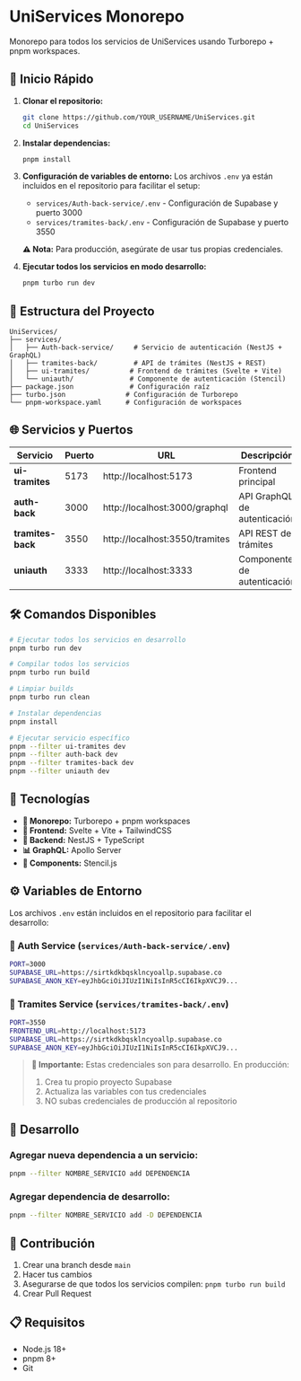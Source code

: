 # UniServices Monorepo

Monorepo para todos los servicios de UniServices usando Turborepo + pnpm workspaces.

## 🚀 Inicio Rápido

1. **Clonar el repositorio:**
   ```bash
   git clone https://github.com/YOUR_USERNAME/UniServices.git
   cd UniServices
   ```

2. **Instalar dependencias:**
   ```bash
   pnpm install
   ```

3. **Configuración de variables de entorno:**
   Los archivos `.env` ya están incluidos en el repositorio para facilitar el setup:
   - `services/Auth-back-service/.env` - Configuración de Supabase y puerto 3000
   - `services/tramites-back/.env` - Configuración de Supabase y puerto 3550
   
   **⚠️ Nota:** Para producción, asegúrate de usar tus propias credenciales.

4. **Ejecutar todos los servicios en modo desarrollo:**
   ```bash
   pnpm turbo run dev
   ```

## 📁 Estructura del Proyecto

```
UniServices/
├── services/
│   ├── Auth-back-service/     # Servicio de autenticación (NestJS + GraphQL)
│   ├── tramites-back/         # API de trámites (NestJS + REST)
│   ├── ui-tramites/          # Frontend de trámites (Svelte + Vite)
│   └── uniauth/              # Componente de autenticación (Stencil)
├── package.json              # Configuración raíz
├── turbo.json               # Configuración de Turborepo
└── pnpm-workspace.yaml      # Configuración de workspaces
```

## 🌐 Servicios y Puertos

| Servicio | Puerto | URL | Descripción |
|----------|--------|-----|-------------|
| **ui-tramites** | 5173 | http://localhost:5173 | Frontend principal |
| **auth-back** | 3000 | http://localhost:3000/graphql | API GraphQL de autenticación |
| **tramites-back** | 3550 | http://localhost:3550/tramites | API REST de trámites |
| **uniauth** | 3333 | http://localhost:3333 | Componente de autenticación |

## 🛠️ Comandos Disponibles

```bash
# Ejecutar todos los servicios en desarrollo
pnpm turbo run dev

# Compilar todos los servicios
pnpm turbo run build

# Limpiar builds
pnpm turbo run clean

# Instalar dependencias
pnpm install

# Ejecutar servicio específico
pnpm --filter ui-tramites dev
pnpm --filter auth-back dev
pnpm --filter tramites-back dev
pnpm --filter uniauth dev
```

## 🔧 Tecnologías

- **🏧 Monorepo:** Turborepo + pnpm workspaces
- **🎨 Frontend:** Svelte + Vite + TailwindCSS
- **🚀 Backend:** NestJS + TypeScript
- **📊 GraphQL:** Apollo Server
- **🔧 Components:** Stencil.js

## ⚙️ Variables de Entorno

Los archivos `.env` están incluidos en el repositorio para facilitar el desarrollo:

### 🔐 Auth Service (`services/Auth-back-service/.env`)
```bash
PORT=3000
SUPABASE_URL=https://sirtkdkbqsklncyoallp.supabase.co
SUPABASE_ANON_KEY=eyJhbGciOiJIUzI1NiIsInR5cCI6IkpXVCJ9...
```

### 📄 Tramites Service (`services/tramites-back/.env`)
```bash
PORT=3550
FRONTEND_URL=http://localhost:5173
SUPABASE_URL=https://sirtkdkbqsklncyoallp.supabase.co
SUPABASE_ANON_KEY=eyJhbGciOiJIUzI1NiIsInR5cCI6IkpXVCJ9...
```

> **🚨 Importante:** Estas credenciales son para desarrollo. En producción:
> 1. Crea tu propio proyecto Supabase
> 2. Actualiza las variables con tus credenciales
> 3. NO subas credenciales de producción al repositorio

## 📝 Desarrollo

### Agregar nueva dependencia a un servicio:
```bash
pnpm --filter NOMBRE_SERVICIO add DEPENDENCIA
```

### Agregar dependencia de desarrollo:
```bash
pnpm --filter NOMBRE_SERVICIO add -D DEPENDENCIA
```

## 🤝 Contribución

1. Crear una branch desde `main`
2. Hacer tus cambios
3. Asegurarse de que todos los servicios compilen: `pnpm turbo run build`
4. Crear Pull Request

## 📋 Requisitos

- Node.js 18+
- pnpm 8+
- Git